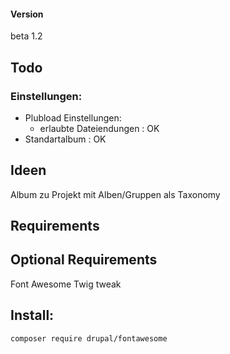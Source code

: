 #### Version
beta 1.2

## Todo


### Einstellungen:
- Plubload Einstellungen:
    - erlaubte Dateiendungen : OK
- Standartalbum : OK


## Ideen
Album zu Projekt
mit Alben/Gruppen als Taxonomy

## Requirements


## Optional Requirements

Font Awesome
Twig tweak




## Install:
`composer require drupal/fontawesome`